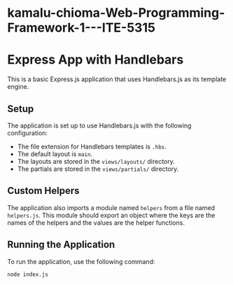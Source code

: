 # kamalu-chioma-Web-Programming-Framework-1---ITE-5315

# Express App with Handlebars

This is a basic Express.js application that uses Handlebars.js as its template engine.

## Setup

The application is set up to use Handlebars.js with the following configuration:

- The file extension for Handlebars templates is `.hbs`.
- The default layout is `main`.
- The layouts are stored in the `views/layouts/` directory.
- The partials are stored in the `views/partials/` directory.

## Custom Helpers

The application also imports a module named `helpers` from a file named `helpers.js`. This module should export an object where the keys are the names of the helpers and the values are the helper functions.

## Running the Application

To run the application, use the following command:

```bash
node index.js
